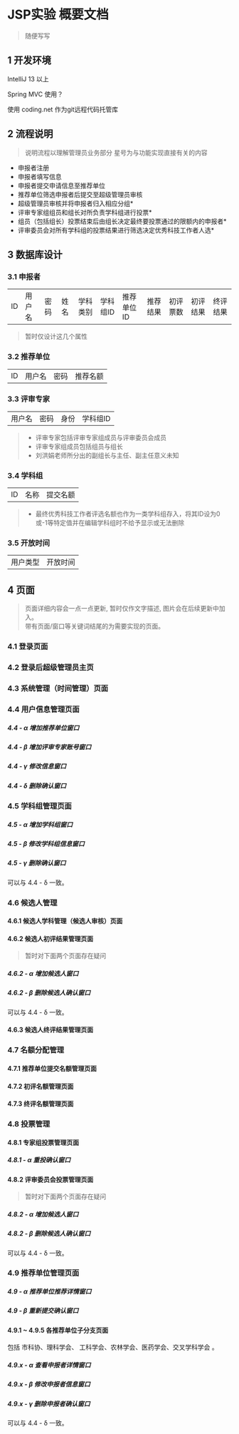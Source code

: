 # JSP实验 概要文档

> 随便写写


## 1 开发环境

IntelliJ 13 以上

Spring MVC 使用？

使用 coding.net 作为git远程代码托管库

## 2 流程说明

> 说明流程以理解管理员业务部分 星号为与功能实现直接有关的内容

* 申报者注册
* 申报者填写信息
* 申报者提交申请信息至推荐单位
* 推荐单位筛选申报者后提交至超级管理员审核
* 超级管理员审核并将申报者归入相应分组*
* 评审专家组组员和组长对所负责学科组进行投票*
* 组员（包括组长）投票结束后由组长决定最终要投票通过的限额内的申报者*
* 评审委员会对所有学科组的投票结果进行筛选决定优秀科技工作者人选*

## 3 数据库设计

### 3.1 申报者

<table>
    <tr>
        <td>ID</td>
        <td>用户名</td>
        <td>密码</td>
        <td>姓名</td>
        <td>学科类别</td>
        <td>学科组ID</td>
        <td>推荐单位ID</td>
        <td>推荐结果</td>
        <td>初评票数</td>
        <td>初评结果</td>
        <td>终评结果</td>
    </tr>
</table>

> 暂时仅设计这几个属性

### 3.2 推荐单位

<table>
    <tr>
        <td>ID</td>
        <td>用户名</td>
        <td>密码</td>
        <td>推荐名额</td>
    </tr>
</table>

### 3.3 评审专家

<table>
    <tr>
        <td>用户名</td>
        <td>密码</td>
        <td>身份</td>
        <td>学科组ID</td>
    </tr>
</table>

> * 评审专家包括评审专家组成员与评审委员会成员
> * 评审专家组成员包括组员与组长
> * 刘洪娟老师所分出的副组长与主任、副主任意义未知

### 3.4 学科组

<table>
    <tr>
        <td>ID</td>
        <td>名称</td>
        <td>提交名额</td>
    </tr>
</table>

> * 最终优秀科技工作者评选名额也作为一类学科组存入，将其ID设为0或-1等特定值并在编辑学科组时不给予显示或无法删除

### 3.5 开放时间

<table>
    <tr>
        <td>用户类型</td>
        <td>开放时间</td>
    </tr>
</table>

## 4 页面

> 页面详细内容会一点一点更新, 暂时仅作文字描述, 图片会在后续更新中加入。  
> 带有页面/窗口等关键词结尾的为需要实现的页面。

### 4.1 登录页面

### 4.2 登录后超级管理员主页

### 4.3 系统管理（时间管理）页面

### 4.4 用户信息管理页面

##### 4.4 - α 增加推荐单位窗口

##### 4.4 - β 增加评审专家账号窗口

##### 4.4 - γ 修改信息窗口

##### 4.4 - δ 删除确认窗口

### 4.5 学科组管理页面

##### 4.5 - α 增加学科组窗口

##### 4.5 - β 修改学科组信息窗口

##### 4.5 - γ 删除确认窗口

可以与 4.4 - δ 一致。

### 4.6 候选人管理

#### 4.6.1 候选人学科管理（候选人审核）页面

#### 4.6.2 候选人初评结果管理页面

> 暂时对下面两个页面存在疑问

##### 4.6.2 - α 增加候选人窗口

##### 4.6.2 - β 删除候选人确认窗口

可以与 4.4 - δ 一致。

#### 4.6.3 候选人终评结果管理页面

### 4.7 名额分配管理

#### 4.7.1 推荐单位提交名额管理页面

#### 4.7.2 初评名额管理页面

#### 4.7.3 终评名额管理页面

### 4.8 投票管理

#### 4.8.1 专家组投票管理页面

##### 4.8.1 - α 重投确认窗口

#### 4.8.2 评审委员会投票管理页面

> 暂时对下面两个页面存在疑问

##### 4.8.2 - α 增加候选人窗口

##### 4.8.2 - β 删除候选人确认窗口

可以与 4.4 - δ 一致。

### 4.9 推荐单位管理页面

##### 4.9 - α 推荐单位推荐详情窗口

##### 4.9 - β 重新提交确认窗口

#### 4.9.1 ~ 4.9.5 各推荐单位子分支页面

包括 市科协、理科学会、 工科学会、农林学会、医药学会、交叉学科学会 。

##### 4.9.x - α 查看申报者详情窗口

##### 4.9.x - β 修改申报者信息窗口

##### 4.9.x - γ 删除申报者确认窗口

可以与 4.4 - δ 一致。

